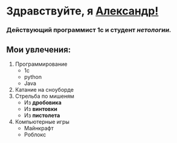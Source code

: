 # Здравствуйте, я [Александр!](https://vk.com/kukusikus)
### Действующий программист 1с и студент _нетологии._

## Мои увлечения: 
1. Программирование
   - 1с
   - python
   - Java
3. Катание на сноуборде
4. Стрельба по мишеням
   - Из **дробовика**
   - Из **винтовки**
   - Из **пистолета**
6. Компьютерные игры
   - Майнкрафт
   - Роблокс

